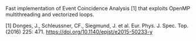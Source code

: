 Fast implementation of Event Coincidence Analysis [1] that exploits
OpenMP multithreading and vectorized loops.

[1] Donges, J., Schleussner, CF., Siegmund, J. et al. Eur. Phys. J. Spec. Top. (2016) 225: 471.
https://doi.org/10.1140/epjst/e2015-50233-y
